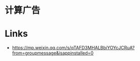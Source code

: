 # 计算广告

# Links

- https://mp.weixin.qq.com/s/qTAFD3MHALBbiYOYcJCRuA?from=groupmessage&isappinstalled=0
